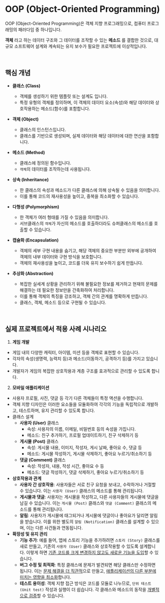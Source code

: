 # OOP (Object-Oriented Programming)

OOP (Object-Oriented Programming)은 객체 지향 프로그래밍으로, 컴퓨터 프로그래밍의 패러다임 중 하나입니다.

**객체** 라고 하는 데이터 구조와 그 데이터를 조작할 수 있는 **메소드** 를 결합한 것으로, 대규모 소프트웨어 설계와 계속되는 유지 보수가 필요한
프로젝트에 이상적입니다.

<br>

## 핵심 개념

- **클래스 (Class)**
  - 객체를 생성하기 위한 템플릿 또는 설계도 입니다.
  - 특정 유형의 객체를 정의하며, 이 객체의 데이터 요소(속성)와 해당 데이터와 상호작용하는 메소드(함수)를 포함합니다.

- **객체 (Object)**
  - 클래스의 인스턴스입니다.
  - 클래스를 기반으로 생성되며, 실제 데이터와 해당 데이터에 대한 연산을 포함합니다.

- **메소드 (Method)**
  - 클래스에 정의된 함수입니다.
  - `객체`의 데이터를 조작하는데 사용됩니다.

- **상속 (Inheritance)**
  - 한 클래스의 속성과 메소드가 다른 클래스에 의해 상속될 수 있음을 의미합니다.
  - 이를 통해 코드의 재사용성을 높이고, 중복을 최소화할 수 있습니다.

- **다형성 (Polymorphism)**
  - 한 객체가 여러 형태를 가질 수 있음을 의미합니다.
  - 서브클래스의 `객체`가 자신의 메소드를 호출하더라도 슈퍼클래스의 메소드를 호출할 수 있습니다.

- **캡슐화 (Encapsulation)**
  - 객체의 세부 구현 내용을 숨기고, 해당 객체의 중요한 부분만 외부에 공개하여 객체의 내부 데이터와 구현 방식을 보호합니다.
  - 객체의 재사용성을 높이고, 코드를 더욱 유지 보수하기 쉽게 만듭니다.
  
- **추상화 (Abstraction)**
  - 복잡한 실세계 상황을 관리하기 위해 불필요한 정보를 제거하고 현재의 문제를 해결하는 데 필요한 정보만을 간축화하여 처리합니다.
  - 이를 통해 객체의 특징을 강조하고, 객체 간의 관계를 명확하게 만듭니다.
  - 클래스, 객체, 메소드 등으로 구현될 수 있습니다.

<br>

## 실제 프로젝트에서 적용 사례 시나리오

1. **게임 개발**
  - 게임 내의 다양한 캐릭터, 아이템, 미션 등을 객체로 표현할 수 있습니다.
  - 각자의 속성(생명력, 능력치 등)과 메소드(이동하기, 공격하기 등)를 가지고 있습니다.
  - 개발자가 게임의 복잡한 상호작용과 계층 구조를 효과적으로 관리할 수 있도록 합니다.

2. **모바일 애플리케이션**
  - 사용자 프로필, 사진, 댓글 등 각기 다른 객체들이 특정 액션을 수행합니다.
  - 객체 지향 디자인은 이러한 요소들을 모듈화하여 각각의 기능을 독립적으로 개발하고, 테스트하며, 유지 관리할 수 있도록 합니다.
  - 클래스 설계
    - **사용자 (User)** 클래스
      - 속성: 사용자의 이름, 이메일, 비밀번호 등의 속성을 가집니다.
      - 메소드: 친구 추가하기, 프로필 업데이트하기, 친구 삭제하기 등
    - **게시물 (Post)** 클래스
      - 속성: 게시물 내용, 이미지, 작성자, 게시 날짜, 좋아요 수, 댓글 등
      - 메소드: 게시물 작성하기, 게시물 삭제하기, 좋아요 누르기/취소하기 등
    - **댓글 (Comment)** 클래스
      - 속성: 작성자, 내용, 작성 시간, 좋아요 수 등
      - 메소드: 댓글 작성하기, 댓글 삭제하기, 좋아요 누르기/취소하기 등
  - **상호작용과 관계**
    - **사용자 간 상호작용**: 사용자들은 서로 친구 요청을 보내고, 수락하거나 거절할 수 있습니다. 이는 `사용자 (User)` 클래스의 메소드를 통해 관리됩니다.
    - **게시물과 댓글**: 사용자는 게시물을 작성하고, 다른 사용자들의 게시물에 댓글을 남길 수 있습니다. 이는 `게시물 (Post)` 클래스와 `댓글 (Comment)` 클래스의
    메소드를 통해 관리됩니다.
    - **알림**: 사용자가 게시물에 태그되거나 게시물에 댓글이나 좋아요가 달리면 알림을 받습니다. 이를 위한 별도의 `알림 (Notification)` 클래스를 설계할 수 있으며, 
    이는 다른 사건들과 연동됩니다.
  - **확장성 및 유지 관리**
    - **기능 추가**: 예를 들어, 앱에 스토리 기능을 추가하려면 `스토리 (Story)` 클래스를 새로 만들고, 기존의 `사용자 (User)` 클래스와 상호작용할 수 있도록 설계합니다.
    이렇게 하면 <U>기존 코드를 크게 변경하지 않고도 새로운 기능을 도입</U>할 수 있습니다.
    - **버그 수정 및 최적화**: 특정 클래스에 문제가 발견되면 해당 클래스만 수정하면 됩니다. 
    이는 <U>문제 해결을 더 직관적</U>으로 만들고, <U>애플리케이션의 다른 부분에 미치는 영향을 최소화</U>합니다. 
    - **테스트 용이성**: 객체 지향 접근 방식은 코드를 모듈로 나누므로, `단위 테스트(Unit test)` 작성과 실행이 더 쉽습니다. 각 클래스와 메소드의 동작을 <U>개별적으로 검증</U>할
    수 있습니다.